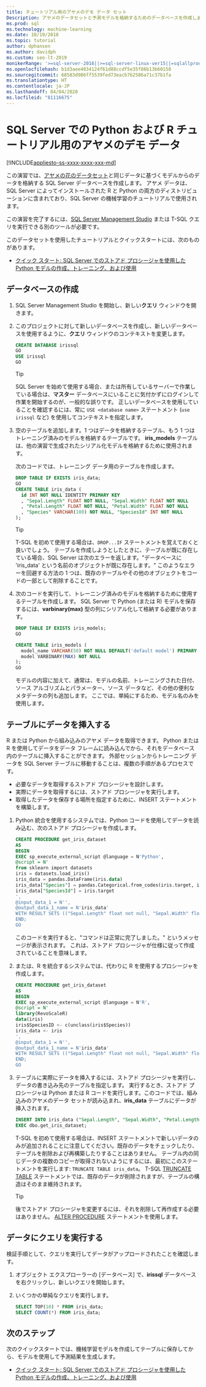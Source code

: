 ```yaml
---
title: チュートリアル用のアヤメのデモ データ セット
Description: アヤメのデータセットと予測モデルを格納するためのデータベースを作成します。 このデータセットは、SQL Server Machine Learning Services 用の R および Python チュートリアルで使用されます。
ms.prod: sql
ms.technology: machine-learning
ms.date: 10/19/2018
ms.topic: tutorial
author: dphansen
ms.author: davidph
ms.custom: seo-lt-2019
monikerRange: '>=sql-server-2016||>=sql-server-linux-ver15||=sqlallproducts-allversions'
ms.openlocfilehash: b1d3aee4034124f61d88ccdf5e35f86b13b60158
ms.sourcegitcommit: 68583d986ff5539fed73eacb7b2586a71c37b1fa
ms.translationtype: HT
ms.contentlocale: ja-JP
ms.lasthandoff: 04/04/2020
ms.locfileid: "81116675"
---
```

#  <a name="iris-demo-data-for-python-and-r-tutorials-in-sql-server"></a>SQL Server での Python および R チュートリアル用のアヤメのデモ データ 
[!INCLUDE[appliesto-ss-xxxx-xxxx-xxx-md](../../includes/appliesto-ss-xxxx-xxxx-xxx-md.md)]

この演習では、[アヤメの花のデータセット](https://en.wikipedia.org/wiki/Iris_flower_data_set)と同じデータに基づくモデルからのデータを格納する SQL Server データベースを作成します。 アヤメ データは、SQL Server によってインストールされた R と Python の両方のディストリビューションに含まれており、SQL Server の機械学習のチュートリアルで使用されます。 

この演習を完了するには、[SQL Server Management Studio](https://docs.microsoft.com/sql/ssms/download-sql-server-management-studio-ssms?view=sql-server-2017) または T-SQL クエリを実行できる別のツールが必要です。

このデータセットを使用したチュートリアルとクイックスタートには、次のものがあります。

+  [クイック スタート: SQL Server でのストアド プロシージャを使用した Python モデルの作成、トレーニング、および使用](quickstart-python-train-score-model.md)

## <a name="create-the-database"></a>データベースの作成

1. SQL Server Management Studio を開始し、新しい**クエリ** ウィンドウを開きます。  

2. このプロジェクトに対して新しいデータベースを作成し、新しいデータベースを使用するように、**クエリ** ウィンドウのコンテキストを変更します。

    ```sql
    CREATE DATABASE irissql
    GO
    USE irissql
    GO
    ```

    > [!TIP] 
    > SQL Server を始めて使用する場合、または所有しているサーバーで作業している場合は、**マスター** データベースにいることに気付かずにログインして作業を開始するのが、一般的な誤りです。 正しいデータベースを使用していることを確認するには、常に `USE <database name>` ステートメント (`use irissql` など) を使用してコンテキストを指定します。

3. 空のテーブルを追加します。1 つはデータを格納するテーブル、もう 1 つはトレーニング済みのモデルを格納するテーブルです。 **iris_models** テーブルは、他の演習で生成されたシリアル化モデルを格納するために使用されます。

    次のコードでは、トレーニング データ用のテーブルを作成します。

    ```sql
    DROP TABLE IF EXISTS iris_data;
    GO
    CREATE TABLE iris_data (
      id INT NOT NULL IDENTITY PRIMARY KEY
      , "Sepal.Length" FLOAT NOT NULL, "Sepal.Width" FLOAT NOT NULL
      , "Petal.Length" FLOAT NOT NULL, "Petal.Width" FLOAT NOT NULL
      , "Species" VARCHAR(100) NOT NULL, "SpeciesId" INT NOT NULL
    );
    ```

    > [!TIP] 
    > T-SQL を初めて使用する場合は、`DROP...IF` ステートメントを覚えておくと良いでしょう。 テーブルを作成しようとしたときに、テーブルが既に存在している場合、SQL Server は次のエラーを返します。"データベースに 'iris_data' という名前のオブジェクトが既に存在します。" このようなエラーを回避する方法の 1 つは、既存のテーブルやその他のオブジェクトをコードの一部として削除することです。

4. 次のコードを実行して、トレーニング済みのモデルを格納するために使用するテーブルを作成します。 SQL Server で Python (または R) モデルを保存するには、**varbinary(max)** 型の列にシリアル化して格納する必要があります。 

    ```sql
    DROP TABLE IF EXISTS iris_models;
    GO
    
    CREATE TABLE iris_models (
      model_name VARCHAR(50) NOT NULL DEFAULT('default model') PRIMARY KEY,
      model VARBINARY(MAX) NOT NULL
    );
    GO
    ```

    モデルの内容に加えて、通常は、モデルの名前、トレーニングされた日付、ソース アルゴリズムとパラメーター、ソース データなど、その他の便利なメタデータの列も追加します。 ここでは、単純にするため、モデル名のみを使用します。

## <a name="populate-the-table"></a>テーブルにデータを挿入する

R または Python から組み込みのアヤメ データを取得できます。 Python または R を使用してデータをデータ フレームに読み込んでから、それをデータベース内のテーブルに挿入することができます。 外部セッションからトレーニング データを SQL Server テーブルに移動することは、複数の手順があるプロセスです。

+ 必要なデータを取得するストアド プロシージャを設計します。
+ 実際にデータを取得するには、ストアド プロシージャを実行します。
+ 取得したデータを保存する場所を指定するために、INSERT ステートメントを構築します。

1. Python 統合を使用するシステムでは、Python コードを使用してデータを読み込む、次のストアド プロシージャを作成します。

    ```sql
    CREATE PROCEDURE get_iris_dataset
    AS
    BEGIN
    EXEC sp_execute_external_script @language = N'Python', 
    @script = N'
    from sklearn import datasets
    iris = datasets.load_iris()
    iris_data = pandas.DataFrame(iris.data)
    iris_data["Species"] = pandas.Categorical.from_codes(iris.target, iris.target_names)
    iris_data["SpeciesId"] = iris.target
    ', 
    @input_data_1 = N'', 
    @output_data_1_name = N'iris_data'
    WITH RESULT SETS (("Sepal.Length" float not null, "Sepal.Width" float not null, "Petal.Length" float not null, "Petal.Width" float not null, "Species" varchar(100) not null, "SpeciesId" int not null));
    END;
    GO
    ```

    このコードを実行すると、"コマンドは正常に完了しました。" というメッセージが表示されます。 これは、ストアド プロシージャが仕様に従って作成されていることを意味します。

2. または、R を統合するシステムでは、代わりに R を使用するプロシージャを作成します。

    ```sql
    CREATE PROCEDURE get_iris_dataset
    AS
    BEGIN
    EXEC sp_execute_external_script @language = N'R', 
    @script = N'
    library(RevoScaleR)
    data(iris)
    iris$SpeciesID <- c(unclass(iris$Species))
    iris_data <- iris
    ', 
    @input_data_1 = N'', 
    @output_data_1_name = N'iris_data'
    WITH RESULT SETS (("Sepal.Length" float not null, "Sepal.Width" float not null, "Petal.Length" float not null, "Petal.Width" float not null, "Species" varchar(100) not null, "SpeciesId" int not null));
    END;
    GO
    ```

3. テーブルに実際にデータを挿入するには、ストアド プロシージャを実行し、データの書き込み先のテーブルを指定します。 実行するとき、ストアド プロシージャは Python または R コードを実行します。このコードでは、組み込みのアヤメのデータ セットが読み込まれ、**iris_data** テーブルにデータが挿入されます。

    ```sql
    INSERT INTO iris_data ("Sepal.Length", "Sepal.Width", "Petal.Length", "Petal.Width", "Species", "SpeciesId")
    EXEC dbo.get_iris_dataset;
    ```

    T-SQL を初めて使用する場合は、INSERT ステートメントで新しいデータのみが追加されることに注意してください。既存のデータをチェックしたり、テーブルを削除および再構築したりすることはありません。 テーブル内の同じデータの複数のコピーが取得されないようにするには、最初にこのステートメントを実行します: `TRUNCATE TABLE iris_data`。 T-SQL [TRUNCATE TABLE](https://docs.microsoft.com/sql/t-sql/statements/truncate-table-transact-sql) ステートメントでは、既存のデータが削除されますが、テーブルの構造はそのまま維持されます。

    > [!TIP]
    > 後でストアド プロシージャを変更するには、それを削除して再作成する必要はありません。 [ALTER PROCEDURE](https://docs.microsoft.com/sql/t-sql/statements/alter-procedure-transact-sql) ステートメントを使用します。 


## <a name="query-the-data"></a>データにクエリを実行する

検証手順として、クエリを実行してデータがアップロードされたことを確認します。

1. オブジェクト エクスプローラーの [データベース] で、**irissql** データベースを右クリックし、新しいクエリを開始します。

2. いくつかの単純なクエリを実行します。

    ```sql
    SELECT TOP(10) * FROM iris_data;
    SELECT COUNT(*) FROM iris_data;
    ```

## <a name="next-steps"></a>次のステップ

次のクイックスタートでは、機械学習モデルを作成してテーブルに保存してから、モデルを使用して予測結果を生成します。

+ [クイック スタート: SQL Server でのストアド プロシージャを使用した Python モデルの作成、トレーニング、および使用](quickstart-python-train-score-model.md)

